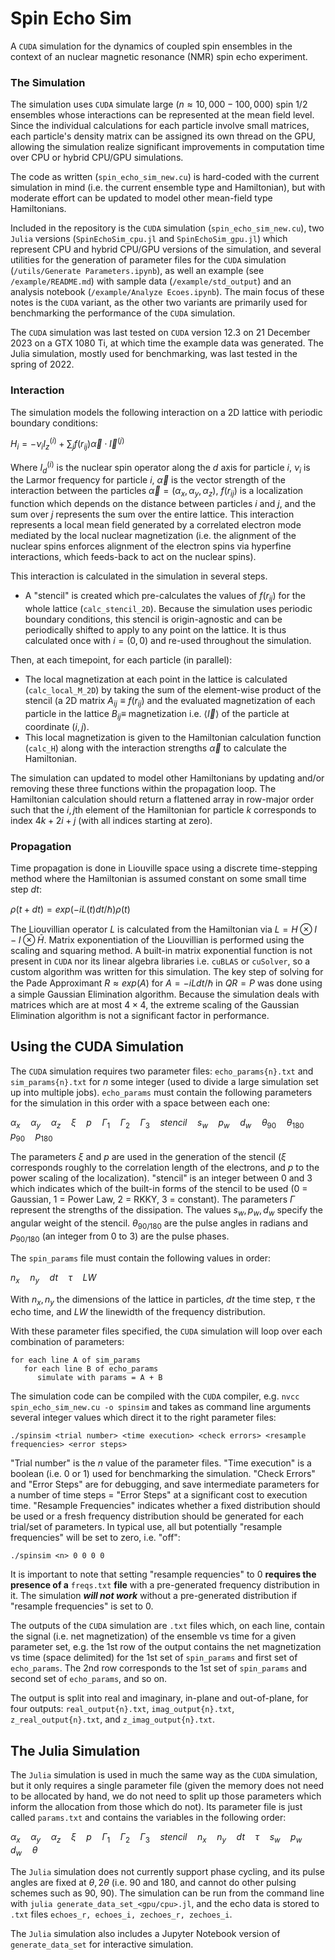 # Spin Echo Sim
A `CUDA` simulation for the dynamics of coupled spin ensembles in the context of an nuclear magnetic resonance (NMR) spin echo experiment.

### The Simulation
The simulation uses `CUDA` simulate large ($n\approx 10,000 - 100,000$) spin $1/2$ ensembles whose interactions can be represented at the mean field level.  Since the individual calculations for each particle involve small matrices, each particle's density matrix can be assigned its own thread on the GPU, allowing the simulation realize significant improvements in computation time over CPU or hybrid CPU/GPU simulations.

The code as written (`spin_echo_sim_new.cu`) is hard-coded with the current simulation in mind (i.e. the current ensemble type and Hamiltonian), but with moderate effort can be updated to model other mean-field type Hamiltonians.

Included in the repository is the `CUDA` simulation (`spin_echo_sim_new.cu`), two `Julia` versions (`SpinEchoSim_cpu.jl` and `SpinEchoSim_gpu.jl`) which represent CPU and hybrid CPU/GPU versions of the simulation, and several utilities for the generation of parameter files for the `CUDA` simulation (`/utils/Generate Parameters.ipynb`), as well an example (see `/example/README.md`) with sample data (`/example/std_output`) and an analysis notebook (`/example/Analyze Ecoes.ipynb`).  The main focus of these notes is the `CUDA` variant, as the other two variants are primarily used for benchmarking the performance of the `CUDA` simulation.

The `CUDA` simulation was last tested on `CUDA` version 12.3 on 21 December 2023 on a GTX 1080 Ti, at which time the example data was generated.  The Julia simulation, mostly used for benchmarking, was last tested in the spring of 2022.

### Interaction

The simulation models the following interaction on a 2D lattice with periodic boundary conditions:

$H_i = -\nu_i I_z^{(i)} + \sum_{j} f(r_{ij}) \vec{\alpha} \cdot \vec{I}^{(j)}$

Where $I_{d}^{(i)}$ is the nuclear spin operator along the $d$ axis for particle $i$, $\nu_i$ is the Larmor frequency for particle $i$, $\vec{\alpha}$ is the vector strength of the interaction between the particles $\vec{\alpha} = (\alpha_x, \alpha_y, \alpha_z)$, $f(r_{ij})$ is a localization function which depends on the distance between particles $i$ and $j$, and the sum over $j$ represents the sum over the entire lattice.  This interaction represents a local mean field generated by a correlated electron mode mediated by the local nuclear magnetization (i.e. the alignment of the nuclear spins enforces alignment of the electron spins via hyperfine interactions, which feeds-back to act on the nuclear spins).

This interaction is calculated in the simulation in several steps.
* A "stencil" is created which pre-calculates the values of $f(r_{ij})$ for the whole lattice (`calc_stencil_2D`).  Because the simulation uses periodic boundary conditions, this stencil is origin-agnostic and can be periodically shifted to apply to any point on the lattice.  It is thus calculated once with $i = (0, 0)$ and re-used throughout the simulation.

Then, at each timepoint, for each particle (in parallel):
* The local magnetization at each point in the lattice is calculated (`calc_local_M_2D`) by taking the sum of the element-wise product of the stencil (a 2D matrix $A_{ij} \equiv f(r_{ij})$ and the evaluated magnetization of each particle in the lattice $B_{ij} \equiv$ magnetization i.e. $\langle \vec{I} \rangle$ of the particle at coordinate $(i,j)$.
* This local magnetization is given to the Hamiltonian calculation function (`calc_H`) along with the interaction strengths $\vec{\alpha}$ to calculate the Hamiltonian.

The simulation can updated to model other Hamiltonians by updating and/or removing these three functions within the propagation loop.  The Hamiltonian calculation should return a flattened array in row-major order such that the $i,j$th element of the Hamiltonian for particle $k$ corresponds to index $4k + 2i + j$ (with all indices starting at zero).

### Propagation

Time propagation is done in Liouville space using a discrete time-stepping method where the Hamiltonian is assumed constant on some small time step $dt$:

$\rho(t+dt) = exp(-iL(t)dt/\hbar)\rho(t)$

The Liouvillian operator $L$ is calculated from the Hamiltonian via $L = H \otimes I - I \otimes \bar{H}$.  Matrix exponentiation of the Liouvillian is performed using the scaling and squaring method.  A built-in matrix exponential function is not present in `CUDA` nor its linear algebra libraries i.e. `cuBLAS`  or `cuSolver`, so a custom algorithm was written for this simulation.  The key step of solving for the Pade Approximant $R \approx exp(A)$ for $A = -iLdt/\hbar$ in $QR = P$ was done using a simple Gaussian Elimination algorithm.  Because the simulation deals with matrices which are at most $4 \times 4$, the extreme scaling of the Gaussian Elimination algorithm is not a significant factor in performance.

## Using the CUDA Simulation

The `CUDA` simulation requires two parameter files: `echo_params{n}.txt` and `sim_params{n}.txt` for $n$ some integer (used to divide a large simulation set up into multiple jobs).  `echo_params` must contain the following parameters for the simulation in this order with a space between each one:

$\alpha_x\quad\alpha_y\quad\alpha_z\quad\xi\quad p\quad\Gamma_1\quad\Gamma_2\quad\Gamma_3\quad stencil\quad s_w\quad p_w\quad d_w\quad \theta_{90}\quad \theta_{180}\quad p_{90}\quad p_{180}$

The parameters $\xi$ and $p$ are used in the generation of the stencil ($\xi$ corresponds roughly to the correlation length of the electrons, and $p$ to the power scaling of the localization).  "stencil" is an integer between 0 and 3 which indicates which of the built-in forms of the stencil to be used (0 = Gaussian, 1 = Power Law, 2 = RKKY, 3 = constant).  The parameters $\Gamma$ represent the strengths of the dissipation.  The values $s_w, p_w, d_w$ specify the angular weight of the stencil.  $\theta_{90/180}$ are the pulse angles in radians and $p_{90/180}$ (an integer from 0 to 3) are the pulse phases.

The `spin_params` file must contain the following values in order:

$n_x\quad n_y\quad dt \quad \tau\quad LW$

With $n_x, n_y$ the dimensions of the lattice in particles, $dt$ the time step, $\tau$ the echo time, and $LW$ the linewidth of the frequency distribution.

With these parameter files specified, the `CUDA` simulation will loop over each combination of parameters:
```
for each line A of sim_params
   for each line B of echo_params
      simulate with params = A + B
```

The simulation code can be compiled with the `CUDA` compiler, e.g. `nvcc spin_echo_sim_new.cu -o spinsim` and takes as command line arguments several integer values which direct it to the right parameter files:

`./spinsim <trial number> <time execution> <check errors> <resample frequencies> <error steps>`

"Trial number" is the $n$ value of the parameter files.  "Time execution" is a boolean (i.e. 0 or 1) used for benchmarking the simulation.  "Check Errors" and "Error Steps" are for debugging, and save intermediate parameters for a number of time steps = "Error Steps" at a significant cost to execution time.  "Resample Frequencies" indicates whether a fixed distribution should be used or a fresh frequency distribution should be generated for each trial/set of parameters.  In typical use, all but potentially "resample frequencies" will be set to zero, i.e. "off":

`./spinsim <n> 0 0 0 0`

It is important to note that setting "resample requencies" to 0 **requires the presence of a** `freqs.txt` **file** with a pre-generated frequency distribution in it.  The simulation _**will not work**_ without a pre-generated distribution if "resample frequencies" is set to 0.

The outputs of the `CUDA` simulation are `.txt` files which, on each line, contain the signal (i.e. net magnetization) of the ensemble vs time for a given parameter set, e.g. the 1st row of the output contains the net magnetization vs time (space delimited) for the 1st set of `spin_params` and first set of `echo_params`.  The 2nd row corresponds to the 1st set of `spin_params` and second set of `echo_params`, and so on.

The output is split into real and imaginary, in-plane and out-of-plane, for four outputs: `real_output{n}.txt`, `imag_output{n}.txt`, `z_real_output{n}.txt`, and `z_imag_output{n}.txt`.

## The Julia Simulation

The `Julia` simulation is used in much the same way as the `CUDA` simulation, but it only requires a single parameter file (given the memory does not need to be allocated by hand, we do not need to split up those parameters which inform the allocation from those which do not).  Its parameter file is just called `params.txt` and contains the variables in the following order:

$\alpha_x\quad\alpha_y\quad\alpha_z\quad\xi\quad p\quad\Gamma_1\quad\Gamma_2\quad\Gamma_3\quad stencil\quad n_x \quad n_y \quad dt \quad \tau \quad s_w \quad p_w \quad d_w \quad \theta$

The `Julia` simulation does not currently support phase cycling, and its pulse angles are fixed at $\theta, 2\theta$ (i.e. 90 and 180, and cannot do other pulsing schemes such as 90, 90).  The simulation can be run from the command line with `julia generate_data_set_<gpu/cpu>.jl`, and the echo data is stored to `.txt` files `echoes_r, echoes_i, zechoes_r, zechoes_i`.

The `Julia` simulation also includes a Jupyter Notebook version of `generate_data_set` for interactive simulation.
